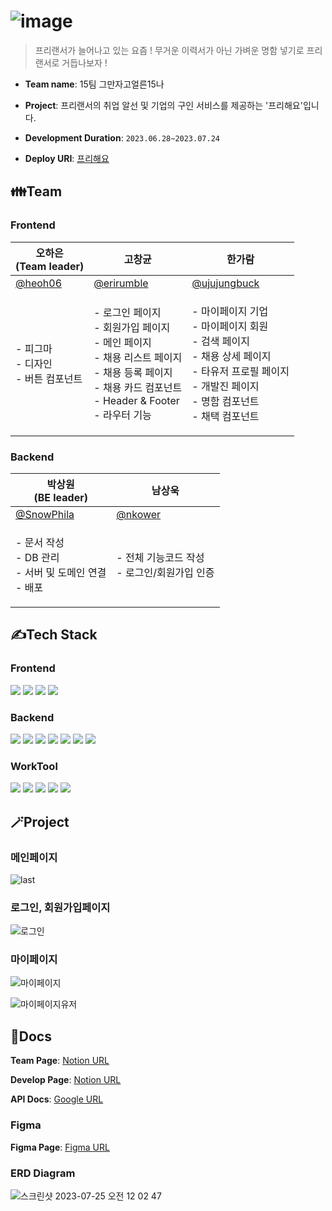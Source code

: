 # ![image](https://github.com/codestates-seb/seb44_main_015/assets/71484147/ca3acd37-3b93-424d-ba8b-838e966371a3)

 > 프리랜서가 늘어나고 있는 요즘 ! 무거운 이력서가 아닌 가벼운 명함 넣기로 프리랜서로 거듭나보자 !

- **Team name**: 15팀 그만자고얼른15나

- **Project**: 프리랜서의 취업 알선 및 기업의 구인 서비스를 제공하는 '프리해요'입니다.

- **Development Duration**: `2023.06.28~2023.07.24`

- **Deploy URI**: [프리해요](http://www.free15.kro.kr/)

## 👪Team

### Frontend

| 오하은<br>(Team leader)                                                                                                                            | 고창균                                                                                                                                      | 한가람                                                                                                                                       |
| -------------------------------------------------------------------------------------------------------------------------------------------------- | ------------------------------------------------------------------------------------------------------------------------------------------- | -------------------------------------------------------------------------------------------------------------------------------------------- |
| [@heoh06](https://github.com/heoh06)                                                                                                               | [@erirumble](https://github.com/erirumble)                                                                                                  | [@ujujungbuck](https://github.com/ujujungbuck)                                                                                               |
| <p align="left">- 피그마<br/>- 디자인<br/>- 버튼 컴포넌트</p> | <p align="left">- 로그인 페이지<br/>- 회원가입 페이지<br/>- 메인 페이지<br/>- 채용 리스트 페이지<br/>- 채용 등록 페이지<br/>- 채용 카드 컴포넌트<br/>- Header & Footer<br/>- 라우터 기능</p> | <p align="left">- 마이페이지 기업<br/>- 마이페이지 회원<br/>- 검색 페이지<br/>- 채용 상세 페이지<br/>- 타유저 프로필 페이지<br/>- 개발진 페이지<br/>- 명함 컴포넌트<br/>- 채택 컴포넌트</p> |

### Backend

| 박상원<br>(BE leader)                                                                                                                    | 남상욱                                                                                                                                  |
| ---------------------------------------------------------------------------------------------------------------------------------------- | --------------------------------------------------------------------------------------------------------------------------------------- |
| [@SnowPhila](https://github.com/SnowPhila)                                                                                               | [@nkower](https://github.com/nkower)                                                                                                    |
| <p align="left">- 문서 작성<br/>- DB 관리<br/>- 서버 및 도메인 연결<br/>- 배포</p> | <p align="left">- 전체 기능코드 작성<br/>- 로그인/회원가입 인증</p> |

## ✍Tech Stack

### Frontend

<img src="https://img.shields.io/badge/Javascript-F7DF1E?style=for-the-badge&logo=javascript&logoColor=white"> <img src="https://img.shields.io/badge/React-61DAFB?style=for-the-badge&logo=React&logoColor=white"> <img src="https://img.shields.io/badge/styledcomponents-DB7093?style=for-the-badge&logo=styledcomponents&logoColor=white"> <img src="https://img.shields.io/badge/axios-5A29E4?style=for-the-badge&logo=axios&logoColor=white">

### Backend

<img src="https://img.shields.io/badge/Spring Boot-6DB33F?style=for-the-badge&logo=springboot&logoColor=white"> <img src="https://img.shields.io/badge/Spring Security-6DB33F?style=for-the-badge&logo=springsecurity&logoColor=white"> <img src="https://img.shields.io/badge/java-%23ED8B00.svg?style=for-the-badge&logo=java&logoColor=white"> <img src="https://img.shields.io/badge/Gradle-02303A.svg?style=for-the-badge&logo=gradle&logoColor=white"> <img src="https://img.shields.io/badge/MySQL-4479A1.svg?style=for-the-badge&logo=mysql&logoColor=white">  <img src="https://img.shields.io/badge/JWT-B10000?style=for-the-badge&logo=jwt&logoColor=white"> <img src="https://img.shields.io/badge/Amazon EC2-FF9900?style=for-the-badge&logo=amazonec2&logoColor=white">

### WorkTool

<img src="https://img.shields.io/badge/Git-F05032?style=for-the-badge&logo=git&logoColor=white"> <img src="https://img.shields.io/badge/GitHub-181717?style=for-the-badge&logo=github&logoColor=white"> <img src="https://img.shields.io/badge/Notion-000000?style=for-the-badge&logo=notion&logoColor=white"> <img src="https://img.shields.io/badge/Discord-5865F2?style=for-the-badge&logo=discord&logoColor=white"> <img src="https://img.shields.io/badge/Zoom-2D8CFF?style=for-the-badge&logo=zoom&logoColor=white">

## 🪄Project

### 메인페이지

![last](https://github.com/codestates-seb/seb44_main_015/assets/71484147/eec244ba-2b4e-4296-8f04-fa658fb1b701)

### 로그인, 회원가입페이지

![로그인](https://github.com/codestates-seb/seb44_main_015/assets/71484147/6d2d8df2-6960-4e82-a885-70f045d00041)

### 마이페이지

![마이페이지](https://github.com/codestates-seb/seb44_main_015/assets/71484147/df454e32-220d-4800-ad51-d75f813f0e23)

![마이페이지유저](https://github.com/codestates-seb/seb44_main_015/assets/71484147/44de836a-56cb-4e83-877b-84e3bcdfe5eb)


## 📃Docs

**Team Page**: [Notion URL](https://www.notion.so/codestates/15-9064dda061fa49f7ab12a0e29b0dff96)

**Develop Page**: [Notion URL](https://github.com/orgs/codestates-seb/projects/829)

**API Docs**: [Google URL](https://docs.google.com/spreadsheets/d/1s4Vv-cbnLC9B6BUI22jDLFTYqbKM6f3AyChH3MBhdYk/edit#gid=1232129996)

### Figma

**Figma Page**: [Figma URL](https://www.figma.com/file/QL482rduMaRCyo0zNmARVh/%ED%94%84%EB%A6%AC%ED%95%B4%EC%9A%94?node-id=133%3A5528&mode=dev)

### ERD Diagram

![스크린샷 2023-07-25 오전 12 02 47](https://github.com/codestates-seb/seb44_main_015/assets/71484147/e3101c57-97f7-442a-8cd7-d933b2f61b0e)

